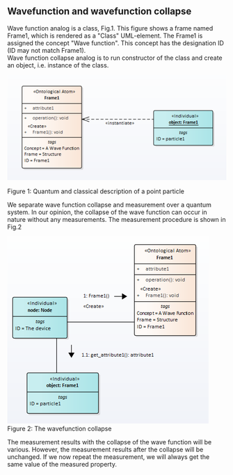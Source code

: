 ## Wavefunction and wavefunction collapse
Wave function analog is a class, Fig.1.  This figure shows a frame named Frame1, which is rendered as a "Class" UML-element. The Frame1 is assigned the concept "Wave function". This concept has the designation ID (ID may not match Frame1).  
Wave function collapse analog is to run constructor of the class and create an object, i.e. instance of the class.  

![Image](colapse1.png)  

Figure 1: Quantum and classical description of a point particle


We separate wave function collapse and measurement over a quantum system. In our opinion, the collapse of the wave function can occur in nature without any measurements.
The measurement procedure is shown in Fig.2  

![Image](colapse2.png)  
Figure 2: The wavefunction collapse  


The measurement results with the collapse of the wave function will be various. However, the measurement results after the collapse will be unchanged. If we now repeat the measurement, we will always get the same value of the measured property.
